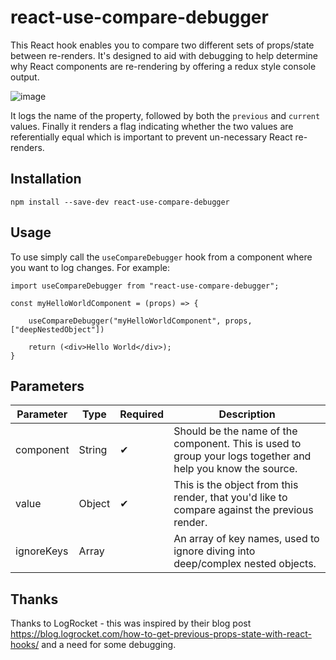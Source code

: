 # react-use-compare-debugger

This React hook enables you to compare two different sets of props/state between re-renders. It's designed to aid with debugging to help determine why React components are re-rendering by offering a redux style console output.

![image](https://user-images.githubusercontent.com/1374775/102222521-6e0c6c80-3edb-11eb-994b-2ebff367f135.png)

It logs the name of the property, followed by both the `previous` and `current` values.
Finally it renders a flag indicating whether the two values are referentially equal which is important to prevent un-necessary React re-renders.

## Installation

`npm install --save-dev react-use-compare-debugger`

## Usage

To use simply call the `useCompareDebugger` hook from a component where you want to log changes. For example:

```
import useCompareDebugger from "react-use-compare-debugger";

const myHelloWorldComponent = (props) => {

    useCompareDebugger("myHelloWorldComponent", props, ["deepNestedObject"])

    return (<div>Hello World</div>);
}
```

## Parameters

| Parameter  | Type          | Required | Description                                                                                                 |
| ---------- | ------------- | -------- | ----------------------------------------------------------------------------------------------------------- |
| component  | String        | ✔        | Should be the name of the component. This is used to group your logs together and help you know the source. |
| value      | Object        | ✔        | This is the object from this render, that you'd like to compare against the previous render.                |
| ignoreKeys | Array<String> |          | An array of key names, used to ignore diving into deep/complex nested objects.                              |

## Thanks

Thanks to LogRocket - this was inspired by their blog post https://blog.logrocket.com/how-to-get-previous-props-state-with-react-hooks/ and a need for some debugging.

